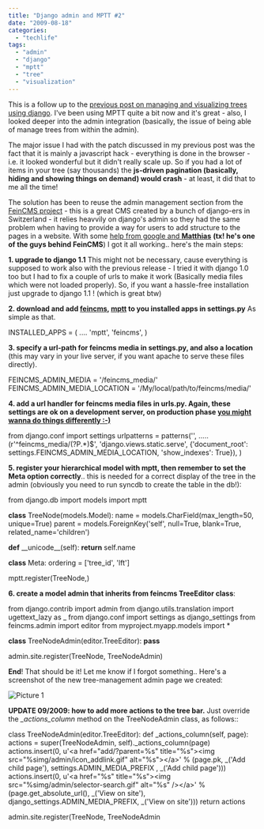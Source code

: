 ```yaml
---
title: "Django admin and MPTT #2"
date: "2009-08-18"
categories: 
  - "techlife"
tags: 
  - "admin"
  - "django"
  - "mptt"
  - "tree"
  - "visualization"
---
```


This is a follow up to the [previous post on managing and visualizing trees using django](http://www.michelepasin.org/blog/?p=255). I've been using MPTT quite a bit now and it's great - also, I looked deeper into the admin integration (basically, the issue of being able of manage trees from within the admin).

The major issue I had with the patch discussed in my previous post was the fact that it is mainly a javascript hack - everything is done in the browser - i.e. it looked wonderful but it didn't really scale up. So if you had a lot of items in your tree (say thousands) the **js-driven pagination (basically, hiding and showing things on demand) would crash** - at least, it did that to me all the time!

The solution has been to reuse the admin management section from the [FeinCMS project](http://spinlock.ch/pub/feincms/html/) - this is a great CMS created by a bunch of django-ers in Switzerland - it relies heavvily on django's admin so they had the same problem when having to provide a way for users to add structure to the pages in a website. With some [help from google and **Matthias**](http://groups.google.com/group/django-feincms/topics?start=) **(tx! he's one of the guys behind FeinCMS**) I got it all working.. here's the main steps:

**1\. upgrade to django 1.1** This might not be necessary, cause everything is supposed to work also with the previous release - I tried it with django 1.0 too but I had to fix a couple of urls to make it work (Basically media files which were not loaded properly). So, if you want a hassle-free installation just upgrade to django 1.1 ! (which is great btw)

**2\. download and add [feincms](http://github.com/matthiask/feincms/tree/master), [mptt](http://code.google.com/p/django-mptt/) to you installed apps in settings.py** As simple as that.

INSTALLED\_APPS = (
    ....
    'mptt',
    'feincms',
)

**3\. specify a url-path for feincms media in settings.py, and also a location** (this may vary in your live server, if you want apache to serve these files directly).

FEINCMS\_ADMIN\_MEDIA = '/feincms\_media/'
FEINCMS\_ADMIN\_MEDIA\_LOCATION = '/My/local/path/to/feincms/media/'

**4\. add a url handler for feincms media files in urls.py. Again, these settings are ok on a development server, on production phase [you might wanna do things differently :-)](http://docs.djangoproject.com/en/dev/howto/static-files/#the-big-fat-disclaimer)**

from django.conf import settings
    urlpatterns = patterns('',
    .....
    (r'^feincms\_media/(?P<path>.\*)$', 'django.views.static.serve',
         {'document\_root': settings.FEINCMS\_ADMIN\_MEDIA\_LOCATION, 'show\_indexes': True}),
)

**5\. register your hierarchical model with mptt, then remember to set the Meta option correctly**.. this is needed for a correct display of the tree in the admin (obviously you need to run syncdb to create the table in the db!):

from django.db import models
import mptt

**class** TreeNode(models.Model):
   name = models.CharField(max\_length=50, unique=True)
   parent = models.ForeignKey('self', null=True, blank=True, related\_name='children')

   **def** \_\_unicode\_\_(self):
                **return** self.name

   **class** Meta:
          ordering = \['tree\_id', 'lft'\]

mptt.register(TreeNode,)

**6\. create a model admin that inherits from feincms TreeEditor class**:

from django.contrib import admin
from django.utils.translation import ugettext\_lazy as \_
from django.conf import settings as django\_settings
from feincms.admin import editor
from myproject.myapp.models import \*

**class** TreeNodeAdmin(editor.TreeEditor):
    **pass**

admin.site.register(TreeNode, TreeNodeAdmin)

**End**! That should be it! Let me know if I forgot something.. Here's a screenshot of the new tree-management admin page we created:

![Picture 1](/media/static/blog_img/picture-1.png "Picture 1")

**UPDATE 09/2009: how to add more actions to the tree bar.** Just override the _\_actions\_column_ method on the TreeNodeAdmin class, as follows::

class TreeNodeAdmin(editor.TreeEditor):
        def \_actions\_column(self, page):
                actions \= super(TreeNodeAdmin, self).\_actions\_column(page)
                actions.insert(0, u'<a href\="add/?parent=%s" title\="%s"\><img
                       src\="%simg/admin/icon\_addlink.gif" alt\="%s"\></a\>' %
                       (page.pk, \_('Add child page'),
                       settings.ADMIN\_MEDIA\_PREFIX , \_('Add child page')))
               actions.insert(0, u'<a href\="%s" title\="%s"\><img
                       src\="%simg/admin/selector-search.gif" alt\="%s" /\></a\>' %
                       (page.get\_absolute\_url(), \_('View on site'),
                       django\_settings.ADMIN\_MEDIA\_PREFIX, \_('View on site')))
                return actions

admin.site.register(TreeNode, TreeNodeAdmin
